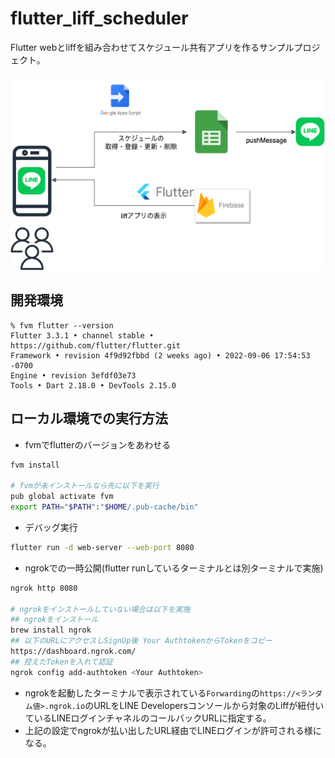 # flutter_liff_scheduler

Flutter webとliffを組み合わせてスケジュール共有アプリを作るサンプルプロジェクト。

![architecture.drawio.png](./docs/architecture.drawio.png)

## 開発環境

```
% fvm flutter --version
Flutter 3.3.1 • channel stable • https://github.com/flutter/flutter.git
Framework • revision 4f9d92fbbd (2 weeks ago) • 2022-09-06 17:54:53 -0700
Engine • revision 3efdf03e73
Tools • Dart 2.18.0 • DevTools 2.15.0
```

## ローカル環境での実行方法

- fvmでflutterのバージョンをあわせる

```bash
fvm install

# fvmが未インストールなら先に以下を実行
pub global activate fvm
export PATH="$PATH":"$HOME/.pub-cache/bin"
```

- デバッグ実行

```bash
flutter run -d web-server --web-port 8080
```

- ngrokでの一時公開(flutter runしているターミナルとは別ターミナルで実施)

```bash
ngrok http 8080

# ngrokをインストールしていない場合は以下を実施
## ngrokをインストール
brew install ngrok
## 以下のURLにアクセスしSignUp後 Your AuthtokenからTokenをコピー
https://dashboard.ngrok.com/
## 控えたTokenを入れて認証
ngrok config add-authtoken <Your Authtoken>
```

- ngrokを起動したターミナルで表示されている`Forwarding`の`https://<ランダム値>.ngrok.io`のURLをLINE Developersコンソールから対象のLiffが紐付いているLINEログインチャネルのコールバックURLに指定する。
- 上記の設定でngrokが払い出したURL経由でLINEログインが許可される様になる。
